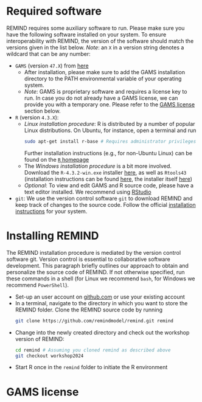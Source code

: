 # Required software

REMIND requires some auxiliary software to run. Please make sure you have the following software installed on your system. To ensure interoperability with REMIND, the version of the software should match the versions given in the list below. *Note*: an `X` in a version string denotes a wildcard that can be any number:

- `GAMS` (version `47.X`) from [here](https://www.gams.com/47/)
    - After installation, please make sure to add the GAMS installation directory to the PATH environmental variable of your operating system. 
    - *Note*: GAMS is proprietary software and requires a license key to run. In case you do not already have a GAMS license, we can provide you with a temporary one. Please refer to the [GAMS license](#gams-license) section below.
- `R` (version `4.3.X`): 
    - *Linux installation procedure*: R is distributed by a number of popular Linux distributions. On Ubuntu, for instance, open a terminal and run
        ```bash
        sudo apt-get install r-base # Requires administrator privileges
        ```
        Further installation instructions (e.g., for non-Ubuntu Linux) can be found on the [`R` homepage](https://cran.r-project.org/bin/linux/ubuntu/fullREADME.html)
    - The *Windows installation procedure* is a bit more involved. Download the `R-4.3.2-win.exe` installer [here](https://cran.r-project.org/bin/windows/base/old/4.3.2/), as well as `Rtools43` (installation instructions can be found [here](https://cran.r-project.org/bin/windows/Rtools/), the installer itself [here](https://cran.r-project.org/bin/windows/Rtools/rtools43/files/rtools43-5958-5975.exe))
    - *Optional*: To view and edit GAMS and R source code, please have a text editor installed. We recommend using [RStudio](https://posit.co/download/rstudio-desktop/)
- `git`: We use the version control software `git` to download REMIND and keep track of changes to the source code. Follow the official [installation instructions](https://git-scm.com/book/en/v2/Getting-Started-Installing-Git) for your system.

# Installing REMIND

The REMIND installation procedure is mediated by the version control software git. Version control is essential to collaborative software development. This paragraph briefly outlines our approach to obtain and personalize the source code of REMIND. If not otherwise specified, run these commands in a shell (for Linux we recommend `bash`, for Windows we recommend `PowerShell`).

- Set-up an user account on [github.com](https://github.com/) or use your existing account
- In a terminal, navigate to the directory in which you want to store the REMIND folder. Clone the REMIND source code by running 
    ```bash
    git clone https://github.com/remindmodel/remind.git remind
    ```
- Change into the newly created directory and check out the workshop version of REMIND:
    ```bash
    cd remind # Assuming you cloned remind as described above
    git checkout workshop2024
    ``` 
- Start R once in the `remind` folder to initiate the R environment 

# GAMS license

